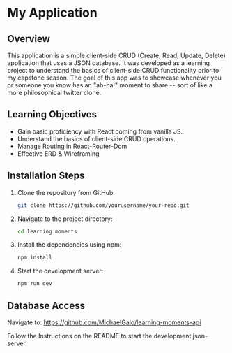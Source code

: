 # My Application

## Overview
This application is a simple client-side CRUD (Create, Read, Update, Delete) application that uses a JSON database. It was developed as a learning project to understand the basics of client-side CRUD functionality prior to my capstone season. The goal of this app was to showcase whenever you or someone you know has an "ah-ha!" moment to share -- sort of like a more philosophical twitter clone.

## Learning Objectives
- Gain basic proficiency with React coming from vanilla JS.
- Understand the basics of client-side CRUD operations.
- Manage Routing in React-Router-Dom
- Effective ERD & Wireframing

## Installation Steps
1. Clone the repository from GitHub:
   ```sh
   git clone https://github.com/yourusername/your-repo.git
   ```
2. Navigate to the project directory:
    ```sh
    cd learning moments
    ```
3. Install the dependencies using npm:
    ```sh
    npm install
    ```
4. Start the development server:
    ```sh 
    npm run dev
    ```

## Database Access

Navigate to: https://github.com/MichaelGalo/learning-moments-api

Follow the Instructions on the README to start the development json-server.